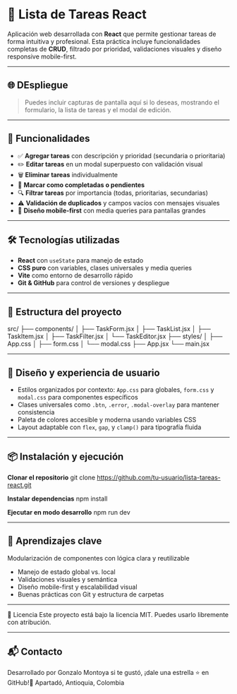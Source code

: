 # 📝 Lista de Tareas React

Aplicación web desarrollada con **React** que permite gestionar tareas de forma intuitiva y profesional. Esta práctica incluye funcionalidades completas de **CRUD**, filtrado por prioridad, validaciones visuales y diseño responsive mobile-first.

---

## 🌐 DEspliegue

> Puedes incluir capturas de pantalla aquí si lo deseas, mostrando el formulario, la lista de tareas y el modal de edición.

---

## 🚀 Funcionalidades

- ✅ **Agregar tareas** con descripción y prioridad (secundaria o prioritaria)
- ✏️ **Editar tareas** en un modal superpuesto con validación visual
- 🗑️ **Eliminar tareas** individualmente
- 📌 **Marcar como completadas o pendientes**
- 🔍 **Filtrar tareas** por importancia (todas, prioritarias, secundarias)
- ⚠️ **Validación de duplicados** y campos vacíos con mensajes visuales
- 📱 **Diseño mobile-first** con media queries para pantallas grandes

---

## 🛠️ Tecnologías utilizadas

- **React** con `useState` para manejo de estado
- **CSS puro** con variables, clases universales y media queries
- **Vite** como entorno de desarrollo rápido
- **Git & GitHub** para control de versiones y despliegue

---

## 📐 Estructura del proyecto

src/
├── components/
│ ├── TaskForm.jsx
│ ├── TaskList.jsx
│ ├── TaskItem.jsx
│ ├── TaskFilter.jsx
│ └── TaskEditor.jsx
├── styles/
│ ├── App.css
│ ├── form.css
│ └── modal.css
├── App.jsx
└── main.jsx

---

## 🎨 Diseño y experiencia de usuario

- Estilos organizados por contexto: `App.css` para globales, `form.css` y `modal.css` para componentes específicos
- Clases universales como `.btn`, `.error`, `.modal-overlay` para mantener consistencia
- Paleta de colores accesible y moderna usando variables CSS
- Layout adaptable con `flex`, `gap`, y `clamp()` para tipografía fluida

---

## 📦 Instalación y ejecución

**Clonar el repositorio**
git clone https://github.com/tu-usuario/lista-tareas-react.git

**Instalar dependencias**
npm install

**Ejecutar en modo desarrollo**
npm run dev

---

## 🧠 Aprendizajes clave

Modularización de componentes con lógica clara y reutilizable

- Manejo de estado global vs. local
- Validaciones visuales y semántica
- Diseño mobile-first y escalabilidad visual
- Buenas prácticas con Git y estructura de carpetas

---

📄 Licencia
Este proyecto está bajo la licencia MIT. Puedes usarlo libremente con atribución.

---

## 📬 Contacto

Desarrollado por Gonzalo Montoya si te gustó, ¡dale una estrella ⭐ en GitHub!📍 Apartadó, Antioquia, Colombia
